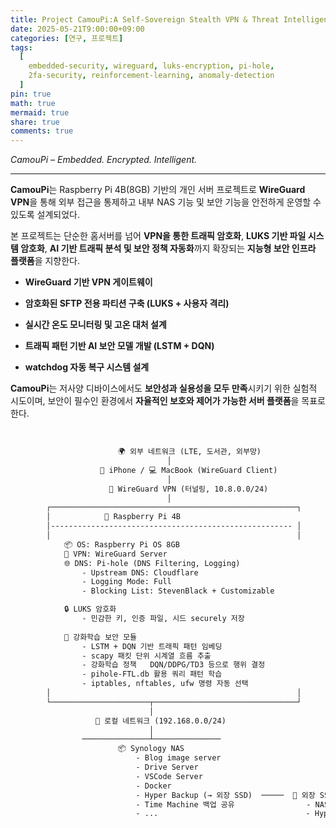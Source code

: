 ```yaml
---
title: Project CamouPi:A Self-Sovereign Stealth VPN & Threat Intelligence Node
date: 2025-05-21T9:00:00+09:00
categories: [연구, 프로젝트]
tags:
  [
    embedded-security, wireguard, luks-encryption, pi-hole,
    2fa-security, reinforcement-learning, anomaly-detection
  ]
pin: true
math: true
mermaid: true
share: true 
comments: true
---
```


<!-- ## Project CamouPi – Embedded. Encrypted. Intelligent.   -->
<!-- *A self-sovereign stealth VPN & threat intelligence node.* -->

*CamouPi – Embedded. Encrypted. Intelligent.*

---

**CamouPi**는 Raspberry Pi 4B(8GB) 기반의 개인 서버 프로젝트로 **WireGuard VPN**을 통해 외부 접근을 통제하고 내부 NAS 기능 및 보안 기능을 안전하게 운영할 수 있도록 설계되었다.

본 프로젝트는 단순한 홈서버를 넘어 **VPN을 통한 트래픽 암호화**, **LUKS 기반 파일 시스템 암호화**, **AI 기반 트래픽 분석 및 보안 정책 자동화**까지 확장되는 **지능형 보안 인프라 플랫폼**을 지향한다.

-  **WireGuard 기반 VPN 게이트웨이**
    
-  **암호화된 SFTP 전용 파티션 구축 (LUKS + 사용자 격리)**
    
-  **실시간 온도 모니터링 및 고온 대처 설계**
    
-  **트래픽 패턴 기반 AI 보안 모델 개발 (LSTM + DQN)**
    
-  **watchdog 자동 복구 시스템 설계**


**CamouPi**는 저사양 디바이스에서도 **보안성과 실용성을 모두 만족**시키기 위한 실험적 시도이며, 보안이 필수인 환경에서 **자율적인 보호와 제어가 가능한 서버 플랫폼**을 목표로 한다.

<br/>

``` txt
                        🌍 외부 네트워크 (LTE, 도서관, 외부망)
                                   │
                    📲 iPhone / 💻 MacBook (WireGuard Client)
                                   │
                      🔐 WireGuard VPN (터널링, 10.8.0.0/24)
                                   │                                            
        ┌───────────────────────────────────────────────────────┐
        │            🍓 Raspberry Pi 4B                         
        │------------------------------------------------------ │         
        │                                                       │                                   
            📦 OS: Raspberry Pi OS 8GB
            🔐 VPN: WireGuard Server 
            🌐 DNS: Pi-hole (DNS Filtering, Logging)
                - Upstream DNS: Cloudflare
                - Logging Mode: Full 
                - Blocking List: StevenBlack + Customizable

            🔒 LUKS 암호화
                - 민감한 키, 인증 파일, 시드 securely 저장
        
            🤖 강화학습 보안 모듈
                - LSTM + DQN 기반 트래픽 패턴 임베딩
                - scapy 패킷 단위 시계열 흐름 추출
                - 강화학습 정책	DQN/DDPG/TD3 등으로 행위 결정
                - pihole-FTL.db 활용 쿼리 패턴 학습
                - iptables, nftables, ufw 명령 자동 선택
        │                                                       │                                      
        └──────────────────────┬────────────────────────────────┘
                               │
                   🔁 로컬 네트워크 (192.168.0.0/24)
                               │
                ───────────────┴───────────────
                        📦 Synology NAS                     
                            - Blog image server 
                            - Drive Server 
                            - VSCode Server 
                            - Docker 
                            - Hyper Backup (→ 외장 SSD)  ─────  💾 외장 SSD (Samsung T5 EVO 8TB)         
                            - Time Machine 백업 공유                - NAS 백업 저장소
                            - ...                                 - Hyper Backup 암호화 백업 파일 저장
```             



